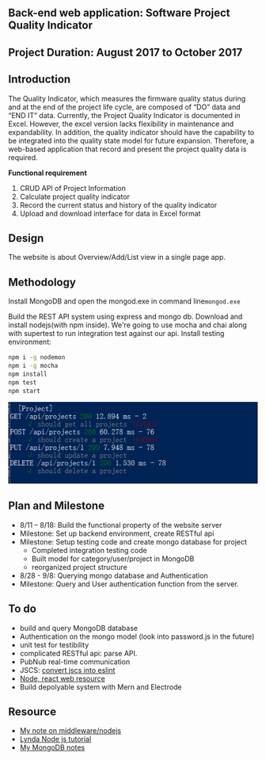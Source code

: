 ## Back-end web application: Software Project Quality Indicator

## Project Duration: August 2017 to October 2017
## Introduction
The Quality Indicator, which measures the firmware quality status during and at the end of the project life cycle, are composed of “DO” data and “END IT” data. Currently, the Project Quality Indicator is documented in Excel. However, the excel version lacks flexibility in maintenance and expandability. In addition, the quality indicator should have the capability to be integrated into the quality state model for future expansion. Therefore, a web-based application that record and present the project quality data is required.

__Functional requirement__
1.	CRUD API of Project Information
2.  Calculate project quality indicator
4.	Record the current status and history of the quality indicator
5.	Upload and download interface for data in Excel format

## Design
The website is about Overview/Add/List view in a single page app.

## Methodology
Install MongoDB and open the mongod.exe in command line`mongod.exe`

Build the REST API system using express and mongo db.
Download and install nodejs(with npm inside).
We're going to use mocha and chai along with supertest to run integration test against our api. Install testing environment:
```bash
npm i -g nodemon
npm i -g mocha
npm install
npm test
npm start
```
<p align="center">
  <img src="resources/readme/test_api.PNG" alt="Test the api" />
</p>

## Plan and Milestone
- 8/11 – 8/18: Build the functional property of the website server  
- Milestone: Set up backend environment, create RESTful api
- Milestone: Setup testing code and create mongo database for project
	- Completed integration testing code
	- Built model for category/user/project in MongoDB
	- reorganized project structure
- 8/28 - 9/8: Querying mongo database and Authentication
- Milestone: Query and User authentication function from the server.

## To do
- build and query MongoDB database
- Authentication on the mongo model (look into password.js in the future)
- unit test for testibility
- complicated RESTful api: parse API.
- PubNub real-time communication
- JSCS: [convert jscs into eslint](https://eslint.org/blog/2016/04/welcoming-jscs-to-eslint)
- [Node, react web resource](https://www.scotch.io/)
- Build depolyable system with Mern and Electrode

## Resource
- [My note on middleware/nodejs](./study/note.md)
- [Lynda Node js tutorial](https://www.lynda.com/Node-js-tutorials/)
- [My MongoDB notes](./study/mongodb.md)
